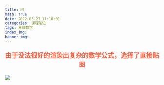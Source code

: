```yaml
---
title: 树
math: true
date: 2022-05-27 11:10:01
categories: 课程笔记
tags: 离散数学
index_img:
banner_img:
---
```

<p style="text-align:center;color:#ff6444;font-size:1.5em;font-weight: bold;">
由于没法很好的渲染出复杂的数学公式，选择了直接贴图
</p>


![](https://munner.coding.net/p/blogpicgo/d/blogimages/git/raw/main/math_img/9.1.png)